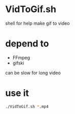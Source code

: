 # VidToGif.sh
shell for help make gif to video

# depend to
- FFmpeg
- gifski

can be slow for long video

# use it
```bash
./VidToGif.sh *.mp4
```
